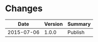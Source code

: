# Changes #

Date       | Version | Summary
-----------|---------|--------
2015-07-06 | 1.0.0   | Publish
